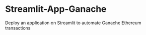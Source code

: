 # Streamlit-App-Ganache
Deploy an application on Streamlit to automate Ganache Ethereum transactions

